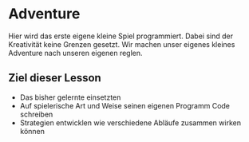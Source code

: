 # Adventure
Hier wird das erste eigene kleine Spiel programmiert. Dabei sind der Kreativität keine Grenzen gesetzt. Wir machen unser eigenes kleines Adventure nach unseren eigenen reglen. 

## Ziel dieser Lesson

* Das bisher gelernte einsetzten
* Auf spielerische Art und Weise seinen eigenen Programm Code schreiben
* Strategien entwicklen wie verschiedene Abläufe zusammen wirken können